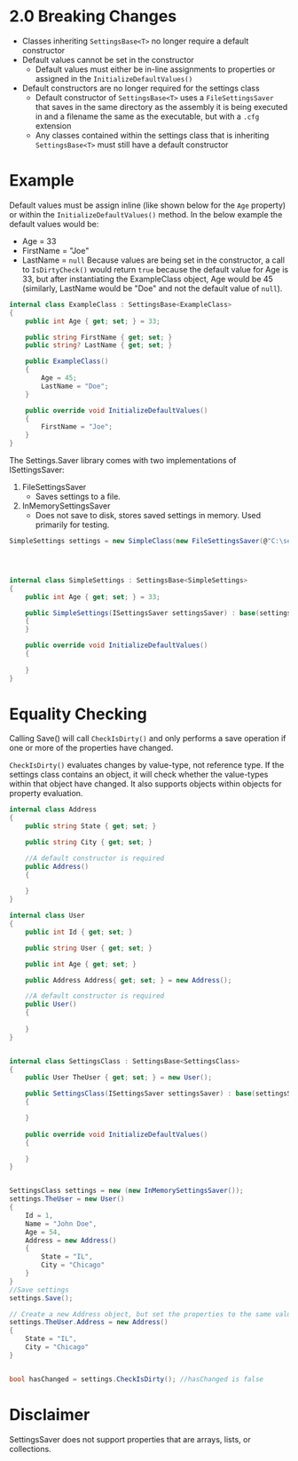 # 2.0 Breaking Changes
- Classes inheriting `SettingsBase<T>` no longer require a default constructor
- Default values cannot be set in the constructor
	- Default values must either be in-line assignments to properties or assigned in the `InitializeDefaultValues()`
- Default constructors are no longer required for the settings class
	- Default constructor of `SettingsBase<T>` uses a `FileSettingsSaver` that saves in the same directory as the assembly it is being executed in and a filename the same as the executable, but with a `.cfg` extension
	- Any classes contained within the settings class that is inheriting `SettingsBase<T>` must still have a default constructor

# Example
Default values must be assign inline (like shown below for the `Age` property) or within the `InitializeDefaultValues()` method. In the below example the default values would be:
- Age = 33
- FirstName = "Joe"
- LastName = `null`
Because values are being set in the constructor, a call to `IsDirtyCheck()` would return `true` because the default value for Age is 33, but after instantiating the ExampleClass object, Age would be 45 (similarly, LastName would be "Doe" and not the default value of `null`).
``` cs
internal class ExampleClass : SettingsBase<ExampleClass>
{
	public int Age { get; set; } = 33;

	public string FirstName { get; set; }
	public string? LastName { get; set; }

	public ExampleClass()
	{
		Age = 45;
		LastName = "Doe";
	}

	public override void InitializeDefaultValues()
	{
		FirstName = "Joe";
	}
}		 

```

The Settings.Saver library comes with two implementations of ISettingsSaver: 
1) FileSettingsSaver
	- Saves settings to a file.
2) InMemorySettingsSaver
	- Does not save to disk, stores saved settings in memory. Used primarily for testing.

``` cs
SimpleSettings settings = new SimpleClass(new FileSettingsSaver(@"C:\settings.cfg"));




internal class SimpleSettings : SettingsBase<SimpleSettings>
{
	public int Age { get; set; } = 33;

	public SimpleSettings(ISettingsSaver settingsSaver) : base(settingsSaver)
	{
	}

	public override void InitializeDefaultValues()
	{
		
	}
}		 
```

# Equality Checking

Calling Save() will call `CheckIsDirty()` and only performs a save operation if one or more of the properties have changed.

`CheckIsDirty()` evaluates changes by value-type, not reference type. If the settings class contains an object, it will check whether the value-types within that object have changed. It also supports objects within objects for property evaluation.

``` cs
internal class Address
{
	public string State { get; set; }

	public string City { get; set; }

	//A default constructor is required
	public Address()
	{
	
	}
}

internal class User
{
	public int Id { get; set; }

	public string User { get; set; }

	public int Age { get; set; }	

	public Address Address{ get; set; } = new Address();

	//A default constructor is required
	public User()
	{
	
	}
}


internal class SettingsClass : SettingsBase<SettingsClass>
{
	public User TheUser { get; set; } = new User();

	public SettingsClass(ISettingsSaver settingsSaver) : base(settingsSaver)
	{

	}
	
	public override void InitializeDefaultValues()
	{

	}
}

```

``` cs

SettingsClass settings = new (new InMemorySettingsSaver());
settings.TheUser = new User()
{
	Id = 1,
	Name = "John Doe",
	Age = 54,
	Address = new Address()
	{
		State = "IL",
		City = "Chicago"
	}
}
//Save settings
settings.Save();

// Create a new Address object, but set the properties to the same values as the Address that was saved.
settings.TheUser.Address = new Address()
{
	State = "IL",
	City = "Chicago"
}


bool hasChanged = settings.CheckIsDirty(); //hasChanged is false

```

# Disclaimer

SettingsSaver does not support properties that are arrays, lists, or collections.
